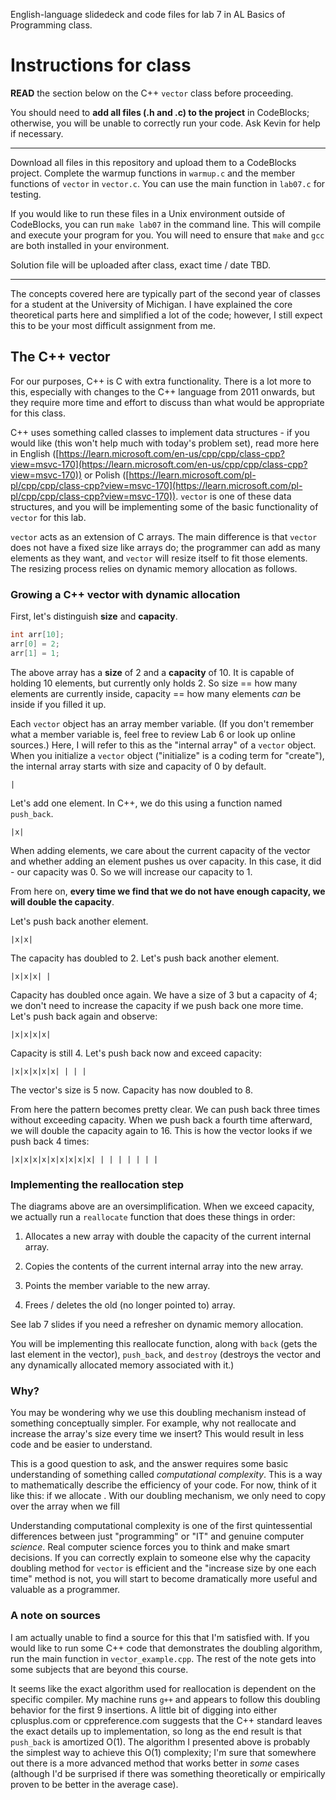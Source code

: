 English-language slidedeck and code files for lab 7 in AL Basics of Programming class.

# Instructions for class

**READ** the section below on the C++ `vector` class before proceeding.

You should need to **add all files (.h and .c) to the project** in CodeBlocks; otherwise, you will be unable to correctly run your code. Ask Kevin for help if necessary.

---

Download all files in this repository and upload them to a CodeBlocks project. Complete the warmup functions in `warmup.c` and the member functions of `vector` in `vector.c`. You can use the main function in `lab07.c` for testing.

If you would like to run these files in a Unix environment outside of CodeBlocks, you can run `make lab07` in the command line. This will compile and execute your program for you. You will need to ensure that `make` and `gcc` are both installed in your environment. 

Solution file will be uploaded after class, exact time / date TBD.

---

The concepts covered here are typically part of the second year of classes for a student at the University of Michigan. I have explained the core theoretical parts here and simplified a lot of the code; however, I still expect this to be your most difficult assignment from me.

## The C++ vector

For our purposes, C++ is C with extra functionality. There is a lot more to this, especially with changes to the C++ language from 2011 onwards, but they require more time and effort to discuss than what would be appropriate for this class.

C++ uses something called classes to implement data structures - if you would like (this won't help much with today's problem set), read more here in English ([https://learn.microsoft.com/en-us/cpp/cpp/class-cpp?view=msvc-170](https://learn.microsoft.com/en-us/cpp/cpp/class-cpp?view=msvc-170)) or Polish ([https://learn.microsoft.com/pl-pl/cpp/cpp/class-cpp?view=msvc-170](https://learn.microsoft.com/pl-pl/cpp/cpp/class-cpp?view=msvc-170)). `vector` is one of these data structures, and you will be implementing some of the basic functionality of `vector` for this lab.

`vector` acts as an extension of C arrays. The main difference is that `vector` does not have a fixed size like arrays do; the programmer can add as many elements as they want, and `vector` will resize itself to fit those elements. The resizing process relies on dynamic memory allocation as follows.

### Growing a C++ vector with dynamic allocation

First, let's distinguish **size** and **capacity**. 

```c
int arr[10];
arr[0] = 2;
arr[1] = 1;
```

The above array has a **size** of 2 and a **capacity** of 10. It is capable of holding 10 elements, but currently only holds 2. So size == how many elements are currently inside, capacity == how many elements *can* be inside if you filled it up.

Each `vector` object has an array member variable. (If you don't remember what a member variable is, feel free to review Lab 6 or look up online sources.) Here, I will refer to this as the "internal array" of a `vector` object. When you initialize a `vector` object ("initialize" is a coding term for "create"), the internal array starts with size and capacity of 0 by default.

```
|
```

Let's add one element. In C++, we do this using a function named `push_back`. 

```
|x|
```

When adding elements, we care about the current capacity of the vector and whether adding an element pushes us over capacity. In this case, it did - our capacity was 0. So we will increase our capacity to 1.

From here on, **every time we find that we do not have enough capacity, we will double the capacity**.

Let's push back another element.

```
|x|x|
```

The capacity has doubled to 2. Let's push back another element.

```
|x|x|x| |
```

Capacity has doubled once again. We have a size of 3 but a capacity of 4; we don't need to increase the capacity if we push back one more time. Let's push back again and observe:

```
|x|x|x|x|
```

Capacity is still 4. Let's push back now and exceed capacity:

```
|x|x|x|x|x| | | |
```

The vector's size is 5 now. Capacity has now doubled to 8.

From here the pattern becomes pretty clear. We can push back three times without exceeding capacity. When we push back a fourth time afterward, we will double the capacity again to 16. This is how the vector looks if we push back 4 times:

```
|x|x|x|x|x|x|x|x|x| | | | | | | |
```

### Implementing the reallocation step

The diagrams above are an oversimplification. When we exceed capacity, we actually run a `reallocate` function that does these things in order:

1. Allocates a new array with double the capacity of the current internal array.

2. Copies the contents of the current internal array into the new array.

3. Points the member variable to the new array.

4. Frees / deletes the old (no longer pointed to) array.

See lab 7 slides if you need a refresher on dynamic memory allocation.

You will be implementing this reallocate function, along with `back` (gets the last element in the vector), `push_back`, and `destroy` (destroys the vector and any dynamically allocated memory associated with it.) 

### Why?

You may be wondering why we use this doubling mechanism instead of something conceptually simpler. For example, why not reallocate and increase the array's size every time we insert? This would result in less code and be easier to understand. 

This is a good question to ask, and the answer requires some basic understanding of something called *computational complexity*. This is a way to mathematically describe the efficiency of your code. For now, think of it like this: if we allocate . With our doubling mechanism, we only need to copy over the array when we fill

Understanding computational complexity is one of the first quintessential differences between just "programming" or "IT" and genuine computer *science*. Real computer science forces you to think and make smart decisions. If you can correctly explain to someone else why the capacity doubling method for `vector` is efficient and the "increase size by one each time" method is not, you will start to become dramatically more useful and valuable as a programmer.

### A note on sources

I am actually unable to find a source for this that I'm satisfied with. If you would like to run some C++ code that demonstrates the doubling algorithm, run the main function in `vector_example.cpp`. The rest of the note gets into some subjects that are beyond this course.

It seems like the exact algorithm used for reallocation is dependent on the specific compiler. My machine runs `g++` and appears to follow this doubling behavior for the first 9 insertions. A little bit of digging into either cplusplus.com or cppreference.com suggests that the C++ standard leaves the exact details up to implementation, so long as the end result is that `push_back` is amortized O(1). The algorithm I presented above is probably the simplest way to achieve this O(1) complexity; I'm sure that somewhere out there is a more advanced method that works better in *some* cases (although I'd be surprised if there was something theoretically or empirically proven to be better in the average case).   
